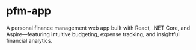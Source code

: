 # pfm-app
A personal finance management web app built with React, .NET Core, and Aspire—featuring intuitive budgeting, expense tracking, and insightful financial analytics.
